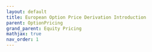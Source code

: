 ```yaml
---
layout: default
title: European Option Price Derivation Introduction
parent: OptionPricing 
grand_parent: Equity Pricing
mathjax: true
nav_order: 1
---
```

